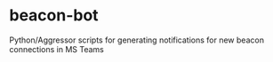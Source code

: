 # beacon-bot
Python/Aggressor scripts for generating notifications for new beacon connections in MS Teams
